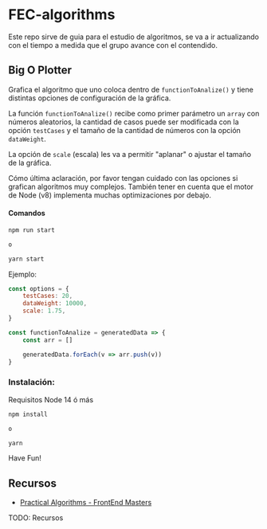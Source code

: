 # FEC-algorithms

Este repo sirve de guia para el estudio de algoritmos, se va a ir actualizando con el tiempo a medida que el grupo avance con el contendido.

## Big O Plotter

Grafica el algoritmo que uno coloca dentro de `functionToAnalize()` y tiene distintas opciones de configuración de la gráfica.

La función `functionToAnalize()` recibe como primer parámetro un `array` con números aleatorios, la cantidad de casos puede ser modificada con la opción `testCases` y el tamaño de la cantidad de números con la opción `dataWeight`.

La opción de `scale` (escala) les va a permitir "aplanar" o ajustar el tamaño de la gráfica.

Cómo última aclaración, por favor tengan cuidado con las opciones si grafican algoritmos muy complejos. También tener en cuenta que el motor de Node (v8) implementa muchas optimizaciones por debajo.

#### Comandos

```bash
npm run start

o

yarn start
```

Ejemplo:

```js
const options = {
	testCases: 20,
	dataWeight: 10000,
	scale: 1.75,
}

const functionToAnalize = generatedData => {
	const arr = []

	generatedData.forEach(v => arr.push(v))
}
```

### Instalación:

Requisitos Node 14 ó más

```bash
npm install

o

yarn
```

Have Fun!

## Recursos

-   [Practical Algorithms - FrontEnd Masters](https://frontendmasters.com/courses/practical-algorithms/introducing-practical-guide-to-algorithms/)

TODO: Recursos
